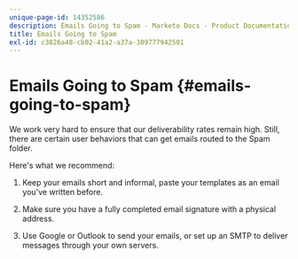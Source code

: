 ```yaml
---
unique-page-id: 14352586
description: Emails Going to Spam - Marketo Docs - Product Documentation
title: Emails Going to Spam
exl-id: c3826a48-cb02-41a2-a37a-309777942501
---
```

# Emails Going to Spam {#emails-going-to-spam}

We work very hard to ensure that our deliverability rates remain high. Still, there are certain user behaviors that can get emails routed to the Spam folder.
  
Here's what we recommend:

1. Keep your emails short and informal, paste your templates as an email you've written before.

1. Make sure you have a fully completed email signature with a physical address.

1. Use Google or Outlook to send your emails, or set up an SMTP to deliver messages through your own servers.
